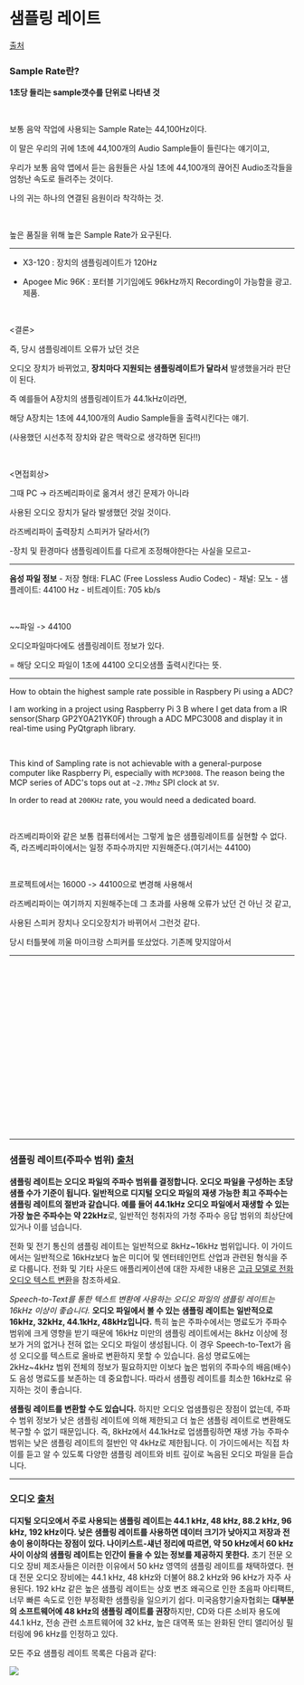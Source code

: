 # 샘플링 레이트

[출처](https://blog.naver.com/satusfree5/220623885225)

### Sample Rate란?

**1초당 들리는 sample갯수를 단위로 나타낸 것**

​    

보통 음악 작업에 사용되는 Sample Rate는 44,100Hz이다.

이 말은 우리의 귀에 1초에 44,100개의 Audio Sample들이 들린다는 얘기이고,

우리가 보통 음악 앱에서 듣는 음원들은 사실 1초에 44,100개의 끊어진 Audio조각들을 엄청난 속도로 들려주는 것이다.

나의 귀는 하나의 연결된 음원이라 착각하는 것.

​    

높은 품질을 위해  높은 Sample Rate가 요구된다.

---

- X3-120 : 장치의 샘플링레이트가 120Hz

- Apogee Mic 96K : 포터블 기기임에도 96kHz까지 Recording이 가능함을 광고. 제품.

​    

<결론>

즉, 당시 샘플링레이트 오류가 났던 것은

오디오 장치가 바뀌었고, **장치마다 지원되는 샘플링레이트가 달라서** 발생했을거라 판단이 된다.

즉 예를들어 A장치의 샘플링레이트가 44.1kHz이라면,

해당 A장치는 1초에 44,100개의 Audio Sample들을 출력시킨다는 얘기.

(사용했던 시선추적 장치와 같은 맥락으로 생각하면 된다!!)

​    

<면접회상>

그때 PC -> 라즈베리파이로 옮겨서 생긴 문제가 아니라

사용된 오디오 장치가 달라 발생했던 것일 것이다.

라즈베리파이 출력장치 스피커가 달라서(?)

-장치 및 환경마다 샘플링레이트를 다르게 조정해야한다는 사실을 모르고-

---

**음성 파일 정보** 
\- 저장 형태: FLAC (Free Lossless Audio Codec)
\- 채널: 모노
\- 샘플레이트: 44100 Hz
\- 비트레이트: 705 kb/s

​    

~~파일 -> 44100

오디오파일마다에도 샘플링레이트 정보가 있다.

= 해당 오디오 파일이  1초에 44100 오디오샘플 출력시킨다는 뜻.

---

How to obtain the highest sample rate possible in Raspbery Pi using a ADC?

I am working in a project using Raspberry Pi 3 B where I get data from a IR sensor(Sharp GP2Y0A21YK0F) through a ADC MPC3008 and display it in real-time using PyQtgraph library.

​    

This kind of Sampling rate is not achievable with a general-purpose computer like Raspberry Pi, especially with `MCP3008`. The reason being the MCP series of ADC's tops out at `~2.7Mhz` SPI clock at `5V`.

In order to read at `200KHz` rate, you would need a dedicated board.

​    

라즈베리파이와 같은 보통 컴퓨터에서는  그렇게 높은 샘플링레이트를 실현할 수 없다. 즉, 라즈베리파이에서는 일정 주파수까지만 지원해준다.(여기서는 44100)

​    

프로젝트에서는 16000 -> 44100으로 변경해 사용해서

라즈베리파이는 여기까지 지원해주는데 그 초과를 사용해 오류가 났던 건 아닌 것 같고,

사용된 스피커 장치나 오디오장치가 바뀌어서 그런것 같다.

당시 터틀봇에 끼울 마이크랑 스피커를 또샀었다. 기존께 맞지않아서

---



​     

​     

​     

​     

​     

​     

​     

​     

​     

​     

---

### 샘플링 레이트(주파수 범위)    [출처](https://cloud.google.com/solutions/media-entertainment/optimizing-audio-files-for-speech-to-text?hl=ko#sample_rate_frequency_range)

**샘플링 레이트는 오디오 파일의 주파수 범위를 결정합니다. 오디오 파일을 구성하는 초당 샘플 수가 기준이 됩니다. 일반적으로 디지털 오디오 파일의 재생 가능한 최고 주파수는 샘플링 레이트의 절반과 같습니다. 예를 들어 44.1kHz 오디오 파일에서 재생할 수 있는 가장 높은 주파수는 약 22kHz**로, 일반적인 청취자의 가청 주파수 응답 범위의 최상단에 있거나 이를 넘습니다.

전화 및 전기 통신의 샘플링 레이트는 일반적으로 8kHz~16kHz 범위입니다. 이 가이드에서는 일반적으로 16kHz보다 높은 미디어 및 엔터테인먼트 산업과 관련된 형식을 주로 다룹니다. 전화 및 기타 사운드 애플리케이션에 대한 자세한 내용은 [고급 모델로 전화 오디오 텍스트 변환](https://cloud.google.com/speech-to-text/docs/phone-model?hl=ko)을 참조하세요.

_Speech-to-Text를 통한 텍스트 변환에 사용하는 오디오 파일의 샘플링 레이트는 16kHz 이상이 좋습니다._ **오디오 파일에서 볼 수 있는 샘플링 레이트는 일반적으로 16kHz, 32kHz, 44.1kHz, 48kHz입니다.** 특히 높은 주파수에서는 명료도가 주파수 범위에 크게 영향을 받기 때문에 16kHz 미만의 샘플링 레이트에서는 8kHz 이상에 정보가 거의 없거나 전혀 없는 오디오 파일이 생성됩니다. 이 경우 Speech-to-Text가 음성 오디오를 텍스트로 올바로 변환하지 못할 수 있습니다. 음성 명료도에는 2kHz~4kHz 범위 전체의 정보가 필요하지만 이보다 높은 범위의 주파수의 배음(배수)도 음성 명료도를 보존하는 데 중요합니다. 따라서 샘플링 레이트를 최소한 16kHz로 유지하는 것이 좋습니다.

**샘플링 레이트를 변환할 수도 있습니다.** 하지만 오디오 업샘플링은 장점이 없는데, 주파수 범위 정보가 낮은 샘플링 레이트에 의해 제한되고 더 높은 샘플링 레이트로 변환해도 복구할 수 없기 때문입니다. 즉, 8kHz에서 44.1kHz로 업샘플링하면 재생 가능 주파수 범위는 낮은 샘플링 레이트의 절반인 약 4kHz로 제한됩니다. 이 가이드에서는 직접 차이를 듣고 알 수 있도록 다양한 샘플링 레이트와 비트 깊이로 녹음된 오디오 파일을 듣습니다.

---

### 오디오   [출처](https://ko.wikipedia.org/wiki/%EC%83%98%ED%94%8C%EB%A7%81_%EB%A0%88%EC%9D%B4%ED%8A%B8)

**디지털 오디오에서 주로 사용되는 샘플링 레이트는 44.1 kHz, 48 kHz, 88.2 kHz, 96 kHz, 192 kHz이다. 낮은 샘플링 레이트를 사용하면 데이터 크기가 낮아지고 저장과 전송이 용이하다는 장점이 있다. 나이키스트-섀넌 정리에 따르면, 약 50 kHz에서 60 kHz 사이 이상의 샘플링 레이트는 인간이 들을 수 있는 정보를 제공하지 못한다.** 초기 전문 오디오 장비 제조사들은 이러한 이유에서 50 kHz 영역의 샘플링 레이트를 채택하였다. 현대 전문 오디오 장비에는 44.1 kHz, 48 kHz와 더불어 88.2 kHz와 96 kHz가 자주 사용된다. 192 kHz 같은 높은 샘플링 레이트는 상호 변조 왜곡으로 인한 초음파 아티팩트, 너무 빠른 속도로 인한 부정확한 샘플링을 일으키기 쉽다. 미국음향기술자협회는 **대부분의 소프트웨어에 48 kHz의 샘플링 레이트를 권장**하지만, CD와 다른 소비자 용도에 44.1 kHz, 전송 관련 소프트웨어에 32 kHz, 높은 대역폭 또는 완화된 안티 앨리어싱 필터링에 96 kHz를 인정하고 있다.

모든 주요 샘플링 레이트 목록은 다음과 같다:

<IMG SRC="../source/샘플링레이트 표.PNG">

